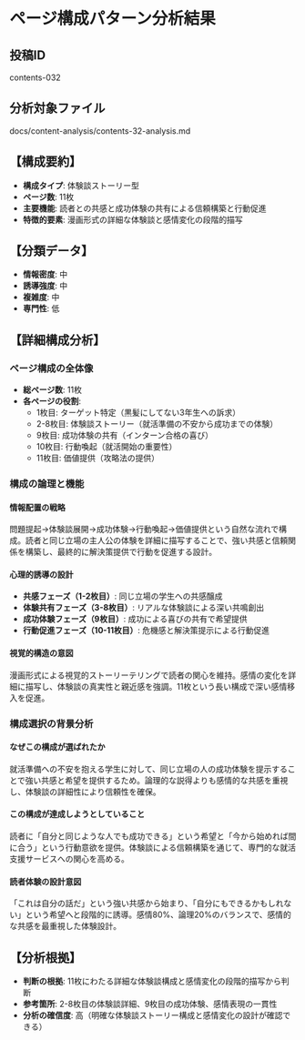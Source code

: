 # ページ構成パターン分析結果

## 投稿ID
contents-032

## 分析対象ファイル
docs/content-analysis/contents-32-analysis.md

## 【構成要約】
- **構成タイプ**: 体験談ストーリー型
- **ページ数**: 11枚
- **主要機能**: 読者との共感と成功体験の共有による信頼構築と行動促進
- **特徴的要素**: 漫画形式の詳細な体験談と感情変化の段階的描写

## 【分類データ】
- **情報密度**: 中
- **誘導強度**: 中
- **複雑度**: 中
- **専門性**: 低

## 【詳細構成分析】

### ページ構成の全体像
- **総ページ数**: 11枚
- **各ページの役割**:
  - 1枚目: ターゲット特定（黒髪にしてない3年生への訴求）
  - 2-8枚目: 体験談ストーリー（就活準備の不安から成功までの体験）
  - 9枚目: 成功体験の共有（インターン合格の喜び）
  - 10枚目: 行動喚起（就活開始の重要性）
  - 11枚目: 価値提供（攻略法の提供）

### 構成の論理と機能

#### 情報配置の戦略
問題提起→体験談展開→成功体験→行動喚起→価値提供という自然な流れで構成。読者と同じ立場の主人公の体験を詳細に描写することで、強い共感と信頼関係を構築し、最終的に解決策提供で行動を促進する設計。

#### 心理的誘導の設計
- **共感フェーズ（1-2枚目）**: 同じ立場の学生への共感醸成
- **体験共有フェーズ（3-8枚目）**: リアルな体験談による深い共鳴創出
- **成功体験フェーズ（9枚目）**: 成功による喜びの共有で希望提供
- **行動促進フェーズ（10-11枚目）**: 危機感と解決策提示による行動促進

#### 視覚的構造の意図
漫画形式による視覚的ストーリーテリングで読者の関心を維持。感情の変化を詳細に描写し、体験談の真実性と親近感を強調。11枚という長い構成で深い感情移入を促進。

### 構成選択の背景分析

#### なぜこの構成が選ばれたか
就活準備への不安を抱える学生に対して、同じ立場の人の成功体験を提示することで強い共感と希望を提供するため。論理的な説得よりも感情的な共感を重視し、体験談の詳細性により信頼性を確保。

#### この構成が達成しようとしていること
読者に「自分と同じような人でも成功できる」という希望と「今から始めれば間に合う」という行動意欲を提供。体験談による信頼構築を通じて、専門的な就活支援サービスへの関心を高める。

#### 読者体験の設計意図
「これは自分の話だ」という強い共感から始まり、「自分にもできるかもしれない」という希望へと段階的に誘導。感情80%、論理20%のバランスで、感情的な共感を最重視した体験設計。

## 【分析根拠】
- **判断の根拠**: 11枚にわたる詳細な体験談構成と感情変化の段階的描写から判断
- **参考箇所**: 2-8枚目の体験談詳細、9枚目の成功体験、感情表現の一貫性
- **分析の確信度**: 高（明確な体験談ストーリー構成と感情変化の設計が確認できる）
